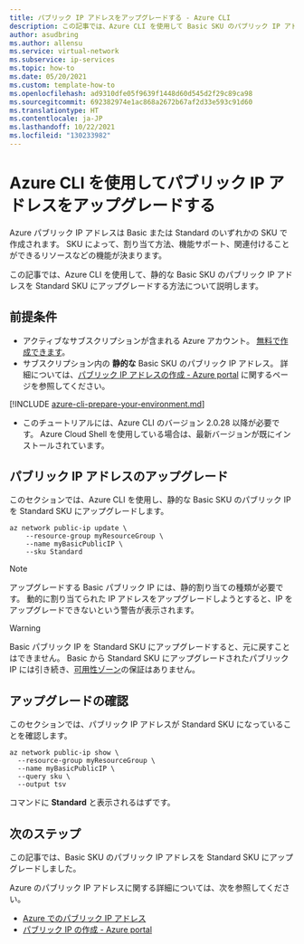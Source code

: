 ```yaml
---
title: パブリック IP アドレスをアップグレードする - Azure CLI
description: この記事では、Azure CLI を使用して Basic SKU のパブリック IP アドレスをアップグレードする方法について説明します。
author: asudbring
ms.author: allensu
ms.service: virtual-network
ms.subservice: ip-services
ms.topic: how-to
ms.date: 05/20/2021
ms.custom: template-how-to
ms.openlocfilehash: ad9310dfe05f9639f1448d60d545d2f29c89ca98
ms.sourcegitcommit: 692382974e1ac868a2672b67af2d33e593c91d60
ms.translationtype: HT
ms.contentlocale: ja-JP
ms.lasthandoff: 10/22/2021
ms.locfileid: "130233982"
---
```

# <a name="upgrade-a-public-ip-address-using-the-azure-cli"></a>Azure CLI を使用してパブリック IP アドレスをアップグレードする

Azure パブリック IP アドレスは Basic または Standard のいずれかの SKU で作成されます。 SKU によって、割り当て方法、機能サポート、関連付けることができるリソースなどの機能が決まります。 

この記事では、Azure CLI を使用して、静的な Basic SKU のパブリック IP アドレスを Standard SKU にアップグレードする方法について説明します。

## <a name="prerequisites"></a>前提条件

* アクティブなサブスクリプションが含まれる Azure アカウント。 [無料で作成できます](https://azure.microsoft.com/free/?ref=microsoft.com&utm_source=microsoft.com&utm_medium=docs&utm_campaign=visualstudio)。
* サブスクリプション内の **静的な** Basic SKU のパブリック IP アドレス。 詳細については、[パブリック IP アドレスの作成 - Azure portal](./create-public-ip-portal.md#create-a-basic-sku-public-ip-address) に関するページを参照してください。

[!INCLUDE [azure-cli-prepare-your-environment.md](../../../includes/azure-cli-prepare-your-environment-no-header.md)]

- このチュートリアルには、Azure CLI のバージョン 2.0.28 以降が必要です。 Azure Cloud Shell を使用している場合は、最新バージョンが既にインストールされています。

## <a name="upgrade-public-ip-address"></a>パブリック IP アドレスのアップグレード

このセクションでは、Azure CLI を使用し、静的な Basic SKU のパブリック IP を Standard SKU にアップグレードします。

```azurecli-interactive
az network public-ip update \
    --resource-group myResourceGroup \
    --name myBasicPublicIP \
    --sku Standard

```
> [!NOTE]
> アップグレードする Basic パブリック IP には、静的割り当ての種類が必要です。 動的に割り当てられた IP アドレスをアップグレードしようとすると、IP をアップグレードできないという警告が表示されます。

> [!WARNING]
> Basic パブリック IP を Standard SKU にアップグレードすると、元に戻すことはできません。 Basic から Standard SKU にアップグレードされたパブリック IP には引き続き、[可用性ゾーン](../../availability-zones/az-overview.md?toc=%2fazure%2fvirtual-network%2ftoc.json#availability-zones)の保証はありません。

## <a name="verify-upgrade"></a>アップグレードの確認

このセクションでは、パブリック IP アドレスが Standard SKU になっていることを確認します。

```azurecli-interactive
az network public-ip show \
  --resource-group myResourceGroup \
  --name myBasicPublicIP \
  --query sku \
  --output tsv

```
コマンドに **Standard** と表示されるはずです。

## <a name="next-steps"></a>次のステップ

この記事では、Basic SKU のパブリック IP アドレスを Standard SKU にアップグレードしました。

Azure のパブリック IP アドレスに関する詳細については、次を参照してください。

- [Azure でのパブリック IP アドレス](public-ip-addresses.md)
- [パブリック IP の作成 - Azure portal](./create-public-ip-portal.md)
